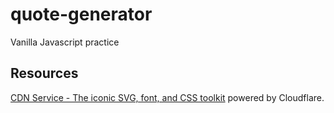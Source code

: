 # quote-generator

Vanilla Javascript practice

## Resources

[CDN Service - The iconic SVG, font, and CSS toolkit](https://cdnjs.com/libraries/font-awesome) powered by Cloudflare.
